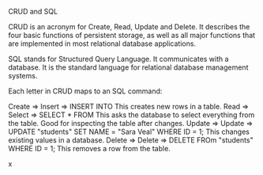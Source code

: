 CRUD and SQL

CRUD is an acronym for Create, Read, Update and Delete. It describes the four basic functions of persistent storage, as well as all major functions that are implemented in most relational database applications.

SQL stands for Structured Query Language. It communicates with a database. It is the standard language for relational database management systems.

Each letter in CRUD maps to an SQL command:

Create => Insert => INSERT INTO
This creates new rows in a table.
Read => Select => SELECT * FROM
This asks the database to select everything from the table. Good for inspecting the table after changes.
Update => Update => UPDATE "students" SET NAME = "Sara Veal" WHERE ID = 1;
This changes existing values in a database.
Delete => Delete => DELETE FROm "students" WHERE ID = 1;
This removes a row from the table.

x
